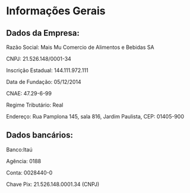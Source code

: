 # Informações Gerais

## Dados da Empresa:

Razão Social: Mais Mu Comercio de Alimentos e Bebidas SA

CNPJ: 21.526.148/0001-34

Inscrição Estadual: 144.111.972.111

Data de Fundação: 05/12/2014

CNAE: 47.29-6-99

Regime Tributário: Real

Endereço: Rua Pamplona 145, sala 816, Jardim Paulista, CEP: 01405-900

## Dados bancários:

Banco:Itaú

Agência: 0188

Conta: 0028440-0

Chave Pix: 21.526.148.0001.34  (CNPJ)